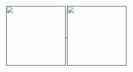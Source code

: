 <a href="">
  <img height=160 align="center" src="https://github-readme-stats.vercel.app/api?username=vasysik&theme=github_dark_dimmed&show_icons=true" />
  <img height=160 align="center" src="https://github-readme-stats.vercel.app/api/top-langs?username=vasysik&layout=compact&langs_count=8&theme=github_dark_dimmed&card_width=320" />
</a>
